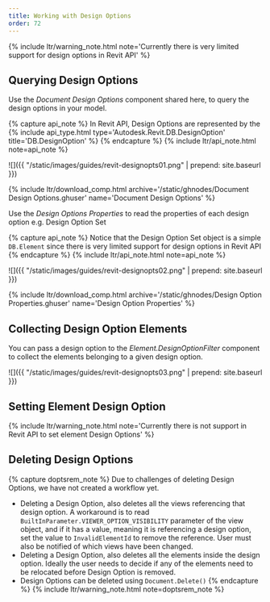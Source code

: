 ```yaml
---
title: Working with Design Options
order: 72
---
```


{% include ltr/warning_note.html note='Currently there is very limited support for design options in Revit API' %}

## Querying Design Options

Use the *Document Design Options* component shared here, to query the design options in your model.

{% capture api_note %}
In Revit API, Design Options are represented by the {% include api_type.html type='Autodesk.Revit.DB.DesignOption' title='DB.DesignOption' %}
{% endcapture %}
{% include ltr/api_note.html note=api_note %}

![]({{ "/static/images/guides/revit-designopts01.png" | prepend: site.baseurl }})

{% include ltr/download_comp.html archive='/static/ghnodes/Document Design Options.ghuser' name='Document Design Options' %}

Use the *Design Options Properties* to read the properties of each design option e.g. Design Option Set

{% capture api_note %}
Notice that the Design Option Set object is a simple `DB.Element` since there is very limited support for design options in Revit API
{% endcapture %}
{% include ltr/api_note.html note=api_note %}

![]({{ "/static/images/guides/revit-designopts02.png" | prepend: site.baseurl }})

{% include ltr/download_comp.html archive='/static/ghnodes/Design Option Properties.ghuser' name='Design Option Properties' %}

## Collecting Design Option Elements

You can pass a design option to the *Element.DesignOptionFilter* component to collect the elements belonging to a given design option.

![]({{ "/static/images/guides/revit-designopts03.png" | prepend: site.baseurl }})

## Setting Element Design Option

{% include ltr/warning_note.html note='Currently there is not support in Revit API to set element Design Options' %}

<!-- https://forums.autodesk.com/t5/revit-api-forum/expose-design-options-settings/m-p/6451629/highlight/true#M17496 -->
<!-- https://thebuildingcoder.typepad.com/blog/2015/03/list-and-switch-design-options-using-ui-automation.html -->

## Deleting Design Options

{% capture doptsrem_note %}
Due to challenges of deleting Design Options, we have not created a workflow yet.
- Deleting a Design Option, also deletes all the views referencing that design option. A workaround is to read `BuiltInParameter.VIEWER_OPTION_VISIBILITY` parameter of the view object, and if it has a value, meaning it is referencing a design option, set the value to `InvalidElementId` to remove the reference. User must also be notified of which views have been changed.
- Deleting a Design Option, also deletes all the elements inside the design option. Ideally the user needs to decide if any of the elements need to be relocated before Design Option is removed.
- Design Options can be deleted using `Document.Delete()`
{% endcapture %}
{% include ltr/warning_note.html note=doptsrem_note %}
